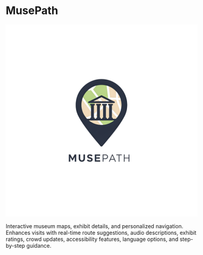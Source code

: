 
# MusePath
<img src="musepath_logo-nobg.png" width="530" alt="MusePath Logo"> 

Interactive museum maps, exhibit details, and personalized navigation. Enhances visits with real-time route suggestions, audio descriptions, exhibit ratings, crowd updates, accessibility features, language options, and step-by-step guidance.
